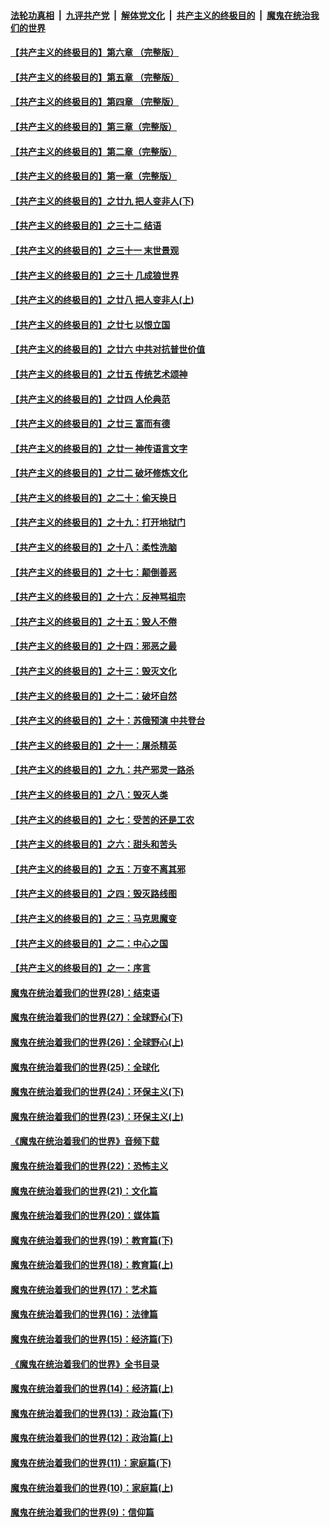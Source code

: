 ####  [法轮功真相](../../../../basic/blob/master/README.md?t=09011539) &nbsp;|&nbsp; [九评共产党](../../../../9ping.md/blob/master/README.md?t=09011539) &nbsp;|&nbsp; [解体党文化](../../../../jtdwh.md/blob/master/README.md?t=09011539)  &nbsp;|&nbsp; [共产主义的终极目的](../../../../gczydzjmd.md/blob/master/README.md?t=09011539) &nbsp;|&nbsp; [魔鬼在统治我们的世界](../../../../mgztzwmdsj.md/blob/master/README.md?t=09011539) 

#### [【共产主义的终极目的】第六章 （完整版）](../pages/nsc422/n11428913.md?t=09011539) 

#### [【共产主义的终极目的】第五章 （完整版）](../pages/nsc422/n11428912.md?t=09011539) 

#### [【共产主义的终极目的】第四章 （完整版）](../pages/nsc422/n11428907.md?t=09011539) 

#### [【共产主义的终极目的】第三章（完整版）](../pages/nsc422/n11428848.md?t=09011539) 

#### [【共产主义的终极目的】第二章（完整版）](../pages/nsc422/n11428831.md?t=09011539) 

#### [【共产主义的终极目的】第一章（完整版）](../pages/nsc422/n11417651.md?t=09011539) 

#### [【共产主义的终极目的】之廿九 把人变非人(下)](../pages/nsc422/n11344140.md?t=09011539) 

#### [【共产主义的终极目的】之三十二 结语](../pages/nsc422/n11360535.md?t=09011539) 

#### [【共产主义的终极目的】之三十一 末世景观](../pages/nsc422/n11351129.md?t=09011539) 

#### [【共产主义的终极目的】之三十 几成狼世界](../pages/nsc422/n11348280.md?t=09011539) 

#### [【共产主义的终极目的】之廿八 把人变非人(上)](../pages/nsc422/n11340492.md?t=09011539) 

#### [【共产主义的终极目的】之廿七 以恨立国](../pages/nsc422/n11336944.md?t=09011539) 

#### [【共产主义的终极目的】之廿六 中共对抗普世价值](../pages/nsc422/n11324785.md?t=09011539) 

#### [【共产主义的终极目的】之廿五 传统艺术颂神](../pages/nsc422/n11296396.md?t=09011539) 

#### [【共产主义的终极目的】之廿四 人伦典范](../pages/nsc422/n11296397.md?t=09011539) 

#### [【共产主义的终极目的】之廿三 富而有德](../pages/nsc422/n11283598.md?t=09011539) 

#### [【共产主义的终极目的】之廿一 神传语言文字](../pages/nsc422/n11263265.md?t=09011539) 

#### [【共产主义的终极目的】之廿二 破坏修炼文化](../pages/nsc422/n11245728.md?t=09011539) 

#### [【共产主义的终极目的】之二十：偷天换日](../pages/nsc422/n11238846.md?t=09011539) 

#### [【共产主义的终极目的】之十九：打开地狱门](../pages/nsc422/n11206376.md?t=09011539) 

#### [【共产主义的终极目的】之十八：柔性洗脑](../pages/nsc422/n11199994.md?t=09011539) 

#### [【共产主义的终极目的】之十七：颠倒善恶](../pages/nsc422/n11179782.md?t=09011539) 

#### [【共产主义的终极目的】之十六：反神骂祖宗](../pages/nsc422/n11166798.md?t=09011539) 

#### [【共产主义的终极目的】之十五：毁人不倦](../pages/nsc422/n11166792.md?t=09011539) 

#### [【共产主义的终极目的】之十四：邪恶之最](../pages/nsc422/n11150249.md?t=09011539) 

#### [【共产主义的终极目的】之十三：毁灭文化](../pages/nsc422/n11135227.md?t=09011539) 

#### [【共产主义的终极目的】之十二：破坏自然](../pages/nsc422/n11135214.md?t=09011539) 

#### [【共产主义的终极目的】之十：苏俄预演 中共登台](../pages/nsc422/n11118424.md?t=09011539) 

#### [【共产主义的终极目的】之十一：屠杀精英](../pages/nsc422/n11118442.md?t=09011539) 

#### [【共产主义的终极目的】之九：共产邪灵一路杀](../pages/nsc422/n11114139.md?t=09011539) 

#### [【共产主义的终极目的】之八：毁灭人类](../pages/nsc422/n11108503.md?t=09011539) 

#### [【共产主义的终极目的】之七：受苦的还是工农](../pages/nsc422/n11101809.md?t=09011539) 

#### [【共产主义的终极目的】之六：甜头和苦头](../pages/nsc422/n11096971.md?t=09011539) 

#### [【共产主义的终极目的】之五：万变不离其邪](../pages/nsc422/n11091285.md?t=09011539) 

#### [【共产主义的终极目的】之四：毁灭路线图](../pages/nsc422/n11086284.md?t=09011539) 

#### [【共产主义的终极目的】之三：马克思魔变](../pages/nsc422/n11061941.md?t=09011539) 

#### [【共产主义的终极目的】之二：中心之国](../pages/nsc422/n11047728.md?t=09011539) 

#### [【共产主义的终极目的】之一：序言](../pages/nsc422/n11086077.md?t=09011539) 

#### [魔鬼在统治着我们的世界(28)：结束语](../pages/nsc422/n10936246.md?t=09011539) 

#### [魔鬼在统治着我们的世界(27)：全球野心(下)](../pages/nsc422/n10928319.md?t=09011539) 

#### [魔鬼在统治着我们的世界(26)：全球野心(上)](../pages/nsc422/n10900318.md?t=09011539) 

#### [魔鬼在统治着我们的世界(25)：全球化](../pages/nsc422/n10788205.md?t=09011539) 

#### [魔鬼在统治着我们的世界(24)：环保主义(下)](../pages/nsc422/n10695307.md?t=09011539) 

#### [魔鬼在统治着我们的世界(23)：环保主义(上)](../pages/nsc422/n10688613.md?t=09011539) 

#### [《魔鬼在统治着我们的世界》音频下载](../pages/nsc422/n10635553.md?t=09011539) 

#### [魔鬼在统治着我们的世界(22)：恐怖主义](../pages/nsc422/n10614727.md?t=09011539) 

#### [魔鬼在统治着我们的世界(21)：文化篇](../pages/nsc422/n10597706.md?t=09011539) 

#### [魔鬼在统治着我们的世界(20)：媒体篇](../pages/nsc422/n10586579.md?t=09011539) 

#### [魔鬼在统治着我们的世界(19)：教育篇(下)](../pages/nsc422/n10564808.md?t=09011539) 

#### [魔鬼在统治着我们的世界(18)：教育篇(上)](../pages/nsc422/n10526970.md?t=09011539) 

#### [魔鬼在统治着我们的世界(17)：艺术篇](../pages/nsc422/n10499093.md?t=09011539) 

#### [魔鬼在统治着我们的世界(16)：法律篇](../pages/nsc422/n10485969.md?t=09011539) 

#### [魔鬼在统治着我们的世界(15)：经济篇(下)](../pages/nsc422/n10469975.md?t=09011539) 

#### [《魔鬼在统治着我们的世界》全书目录](../pages/nsc422/n10464261.md?t=09011539) 

#### [魔鬼在统治着我们的世界(14)：经济篇(上)](../pages/nsc422/n10457370.md?t=09011539) 

#### [魔鬼在统治着我们的世界(13)：政治篇(下)](../pages/nsc422/n10448270.md?t=09011539) 

#### [魔鬼在统治着我们的世界(12)：政治篇(上)](../pages/nsc422/n10444576.md?t=09011539) 

#### [魔鬼在统治着我们的世界(11)：家庭篇(下)](../pages/nsc422/n10440961.md?t=09011539) 

#### [魔鬼在统治着我们的世界(10)：家庭篇(上)](../pages/nsc422/n10435448.md?t=09011539) 

#### [魔鬼在统治着我们的世界(9)：信仰篇](../pages/nsc422/n10432159.md?t=09011539) 

